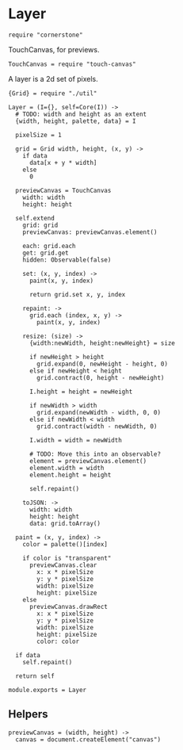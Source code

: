 Layer
=====

    require "cornerstone"

TouchCanvas, for previews.

    TouchCanvas = require "touch-canvas"

A layer is a 2d set of pixels.

    {Grid} = require "./util"

    Layer = (I={}, self=Core(I)) ->
      # TODO: width and height as an extent
      {width, height, palette, data} = I

      pixelSize = 1

      grid = Grid width, height, (x, y) ->
        if data
          data[x + y * width]
        else
          0

      previewCanvas = TouchCanvas
        width: width
        height: height

      self.extend
        grid: grid
        previewCanvas: previewCanvas.element()

        each: grid.each
        get: grid.get
        hidden: Observable(false)

        set: (x, y, index) ->
          paint(x, y, index)

          return grid.set x, y, index

        repaint: ->
          grid.each (index, x, y) ->
            paint(x, y, index)

        resize: (size) ->
          {width:newWidth, height:newHeight} = size

          if newHeight > height
            grid.expand(0, newHeight - height, 0)
          else if newHeight < height
            grid.contract(0, height - newHeight)

          I.height = height = newHeight

          if newWidth > width
            grid.expand(newWidth - width, 0, 0)
          else if newWidth < width
            grid.contract(width - newWidth, 0)

          I.width = width = newWidth

          # TODO: Move this into an observable?
          element = previewCanvas.element()
          element.width = width
          element.height = height

          self.repaint()

        toJSON: ->
          width: width
          height: height
          data: grid.toArray()

      paint = (x, y, index) ->
        color = palette()[index]

        if color is "transparent"
          previewCanvas.clear
            x: x * pixelSize
            y: y * pixelSize
            width: pixelSize
            height: pixelSize
        else
          previewCanvas.drawRect
            x: x * pixelSize
            y: y * pixelSize
            width: pixelSize
            height: pixelSize
            color: color

      if data
        self.repaint()

      return self

    module.exports = Layer

Helpers
-------

    previewCanvas = (width, height) ->
      canvas = document.createElement("canvas")
